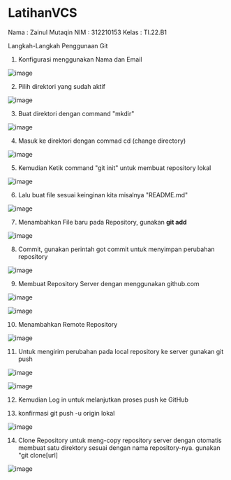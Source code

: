 # LatihanVCS
Nama  : Zainul Mutaqin 
NIM   : 312210153
Kelas : TI.22.B1

Langkah-Langkah Penggunaan Git
1. Konfigurasi menggunakan Nama dan Email

![image](https://user-images.githubusercontent.com/115475424/196045383-4a27db6e-743b-41d2-8149-d5a301d0c42c.png)

2. Pilih direktori yang sudah aktif

![image](https://user-images.githubusercontent.com/115475424/196046414-8e4f7cbd-e85c-4ab6-a417-e16ee10187d9.png)

3. Buat direktori dengan command "mkdir"

![image](https://user-images.githubusercontent.com/115475424/196045755-48935e54-2f76-428d-acaf-8f22f285c30e.png)


4. Masuk ke direktori dengan commad cd (change directory)

![image](https://user-images.githubusercontent.com/115475424/196045837-36f084ea-e062-4ff5-b0fc-5cc6cefb118e.png)

5. Kemudian Ketik command "git init" untuk membuat repository lokal

![image](https://user-images.githubusercontent.com/115475424/196045923-11f58f71-4215-45ab-af6f-eceab17d43a9.png)

6. Lalu buat file sesuai keinginan kita misalnya "README.md"

![image](https://user-images.githubusercontent.com/115475424/196047237-81e387ae-2969-47c0-a835-00211dbd8d59.png)


7. Menambahkan File baru pada Repository, gunakan **git add**

![image](https://user-images.githubusercontent.com/115475424/196047914-364045b0-432c-453b-8c67-007165961918.png)

8. Commit, gunakan perintah got commit untuk menyimpan perubahan repository

![image](https://user-images.githubusercontent.com/115475424/196048062-cb6aa0f9-b003-4d5a-be01-e9ffc226951f.png)

9. Membuat Repository Server dengan menggunakan github.com

![image](https://user-images.githubusercontent.com/115475424/196048316-a47902ff-6db7-4168-9b36-b13625e5ce85.png)


![image](https://user-images.githubusercontent.com/115475424/196048294-e5b98b14-46f6-470d-932d-261be78544e1.png)

10. Menambahkan Remote Repository

![image](https://user-images.githubusercontent.com/115475424/196048490-55426b36-0af4-49ea-b356-4ffaacd58b05.png)

11. Untuk mengirim perubahan pada local repository ke server gunakan git push


![image](https://user-images.githubusercontent.com/115475424/196049417-9615a5a3-97a1-43d2-ac6a-e36ec06ddf6a.png)

![image](https://user-images.githubusercontent.com/115475424/196048849-a69b2008-f128-4811-9dca-1917852e9413.png)

12. Kemudian Log in untuk melanjutkan proses push ke GitHub




13. konfirmasi git push -u origin lokal

![image](https://user-images.githubusercontent.com/115475424/196049992-2a08a35f-018e-48c6-bd82-770cb14b118b.png)

14. Clone Repository untuk meng-copy repository server dengan otomatis membuat satu direktory sesuai dengan nama repository-nya.
gunakan "git clone[url]

![image](https://user-images.githubusercontent.com/115475424/196050201-86b678d4-e02c-40dc-9db5-4e1b39b37619.png)








